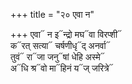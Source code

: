 +++
title = "२० एवा न"

+++
एवा᳓ न इ᳓न्द्रो मघ᳓वा विरप्शी᳓  
क᳓रत् सत्या᳓ चर्षणीधृ᳓द् अनर्वा᳓  
तुवं᳓ रा᳓जा जनु᳓षां धेहि अस्मे᳓  
अ᳓धि श्र᳓वो मा᳓हिनं य᳓ज् जरित्रे᳓